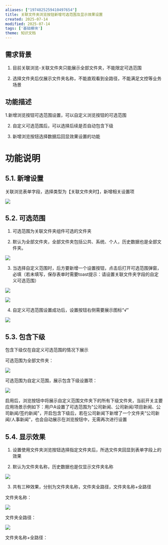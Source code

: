 ```yaml
---
aliases: ["1974825259410497654"]
title: 关联文件夹浏览按钮新增可选范围及显示效果设置
created: 2025-07-14
modified: 2025-07-14
tags: ['基础模块']
theme: 知识文档
---
```


## **需求背景**

1. 目前关联浏览-关联文件夹只能展示全部文件夹，不能限定可选范围

2. 选择文件夹后仅展示文件夹名称，不能直观看到全路径，不能满足文控等业务场景

## **功能描述**

1.新增浏览按钮可选范围设置，可以自定义浏览按钮的可选范围

2. 自定义可选范围后，可以选择后续是否自动包含下级

3. 新增浏览按钮选择数据后回显效果设置的功能

# **功能说明**

## 5.1. **新增设置**

关联浏览表单字段，选择类型为【关联文件夹时】，新增相关设置项

![](https://myhelpdoc.oss-cn-heyuan.aliyuncs.com/mdimages/c02d4b58c94305a992f902e12b04e754.jpg)

## 5.2. **可选范围**

1. 可选范围为关联文件夹组件可选的文件夹

2. 默认为全部文件夹，全部文件夹包括公共、系统、个人，历史数据也是全部文件夹。

![](https://myhelpdoc.oss-cn-heyuan.aliyuncs.com/mdimages/58aea6f349dd2883371b82aad2680ca9.jpg)

3. 当选择自定义范围时，后方要新增一个设置按钮，点击后打开可选范围弹窗，必填（若未填写，保存表单时需要toast提示：请设置关联文件夹字段的自定义可选范围）

![](https://myhelpdoc.oss-cn-heyuan.aliyuncs.com/mdimages/e32a83787dd22654eef4b4aa97dde5a2.jpg)

![](https://myhelpdoc.oss-cn-heyuan.aliyuncs.com/mdimages/0ec8e6636fa50d565ae27a9447379ed2.jpg)

4. 自定义可选范围设置成功后，设置按钮右侧需要展示图标“√”

![](https://myhelpdoc.oss-cn-heyuan.aliyuncs.com/mdimages/00023d28419fde62c9fc01235f4bb99c.jpg)

## 5.3. **包含下级**

包含下级仅在自定义可选范围的情况下展示

可选范围为全部文件夹：

![](https://myhelpdoc.oss-cn-heyuan.aliyuncs.com/mdimages/359b8a7e15801b72172bd9e921705a96.jpg)

可选范围为自定义范围，展示包含下级设置项：

![](https://myhelpdoc.oss-cn-heyuan.aliyuncs.com/mdimages/2f3e651418d07dd12061ecd74426d0ee.jpg)

启用后，浏览按钮中将展示自定义范围文件夹下的所有下级文件夹，当前开关主要应用场景示例如下：用户A设置了可选范围为"公司新闻、公司新闻/项目新闻、公司新闻/签约新闻"，开启包含下级后，若在公司新闻下新增了一个文件夹“公司新闻/人事新闻”，也会自动展示在浏览按钮中，无需再次进行设置

## 5.4. **显示效果**

1. 设置使用文件夹浏览按钮选择指定文件夹后，所选文件夹回显到表单字段上的效果

2. 默认为文件夹名称，历史数据也是仅显示文件夹名称

![](https://myhelpdoc.oss-cn-heyuan.aliyuncs.com/mdimages/c0098f92dd2ea135ab0cd4f474738503.jpg)

3. 共有三种效果，分别为文件夹名称，文件夹全路径，文件夹名称+全路径

文件夹名称：

![](https://myhelpdoc.oss-cn-heyuan.aliyuncs.com/mdimages/5d2e4d1a1014f4a675ce73a995c52bd4.jpg)

文件夹全路径：

![](https://myhelpdoc.oss-cn-heyuan.aliyuncs.com/mdimages/4d7674fe3d84af22c1cca2102156185c.jpg)

文件夹名称+全路径：

